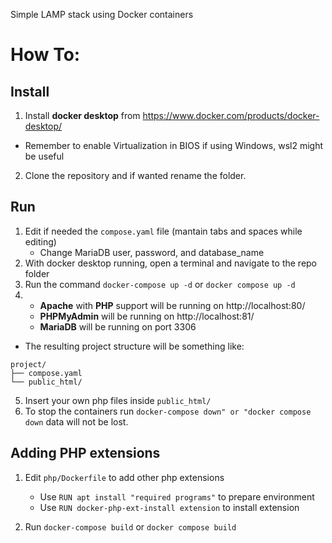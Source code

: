 Simple LAMP stack using Docker containers

# How To:

## Install
1. Install **docker desktop** from https://www.docker.com/products/docker-desktop/
- Remember to enable Virtualization in BIOS if using Windows, wsl2 might be useful
2. Clone the repository and if wanted rename the folder.

## Run
1. Edit if needed the ```compose.yaml``` file (mantain tabs and spaces while editing)
   - Change MariaDB user, password, and database_name
2. With docker desktop running, open a terminal and navigate to the repo folder
3. Run the command ```docker-compose up -d``` or ```docker compose up -d```
4. - **Apache** with **PHP** support will be running on http://localhost:80/
   - **PHPMyAdmin** will be running on http://localhost:81/
   - **MariaDB** will be running on port 3306
- The resulting project structure will be something like:
```
project/
├── compose.yaml
└── public_html/
```

5. Insert your own php files inside ```public_html/```
6. To stop the containers run ```docker-compose down" or "docker compose down``` data will not be lost.

## Adding PHP extensions

1. Edit ```php/Dockerfile``` to add other php extensions
   - Use ```RUN apt install "required programs"``` to prepare environment
   - Use ```RUN docker-php-ext-install extension``` to install extension

2. Run ```docker-compose build``` or ```docker compose build```
